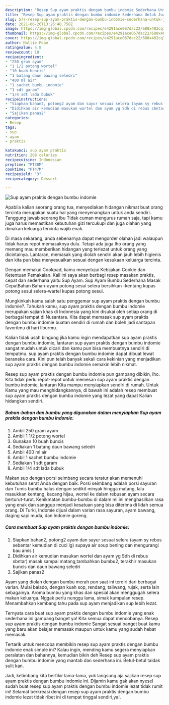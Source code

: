 ```yaml
---
description: "Resep Sup ayam praktis dengan bumbu indomie Sederhana Untuk Jualan"
title: "Resep Sup ayam praktis dengan bumbu indomie Sederhana Untuk Jualan"
slug: 577-resep-sup-ayam-praktis-dengan-bumbu-indomie-sederhana-untuk-jualan
date: 2021-06-26T13:26:48.758Z
image: https://img-global.cpcdn.com/recipes/e4291ace067dac22/680x482cq70/sup-ayam-praktis-dengan-bumbu-indomie-foto-resep-utama.jpg
thumbnail: https://img-global.cpcdn.com/recipes/e4291ace067dac22/680x482cq70/sup-ayam-praktis-dengan-bumbu-indomie-foto-resep-utama.jpg
cover: https://img-global.cpcdn.com/recipes/e4291ace067dac22/680x482cq70/sup-ayam-praktis-dengan-bumbu-indomie-foto-resep-utama.jpg
author: Hallie Pope
ratingvalue: 4.8
reviewcount: 10
recipeingredient:
- "250 gram ayam"
- "1 1/2 potong wortel"
- "10 buah buncis"
- "1 batang daun bawang seledri"
- "400 ml air"
- "1 sachet bumbu indomie"
- "1 sdt garam"
- "1/4 sdt lada bubuk"
recipeinstructions:
- "Siapkan bahan2, potong2 ayam dan sayur sesuai selera (ayam sy rebus sebentar kemudian di cuci lg) supaya air soup bening dan mengurangi bau amis )"
- "Didihkan air kemudian masukan wortel dan ayam yg Sdh di rebus sbntar) masak sampai matang,tambahkan bumbu2, terakhir masukan buncis dan daun bawang seledri"
- "Sajikan panas2"
categories:
- Resep
tags:
- sup
- ayam
- praktis

katakunci: sup ayam praktis 
nutrition: 208 calories
recipecuisine: Indonesian
preptime: "PT38M"
cooktime: "PT47M"
recipeyield: "3"
recipecategory: Dessert

---
```



![Sup ayam praktis dengan bumbu indomie](https://img-global.cpcdn.com/recipes/e4291ace067dac22/680x482cq70/sup-ayam-praktis-dengan-bumbu-indomie-foto-resep-utama.jpg)

Apabila kalian seorang orang tua, menyediakan hidangan nikmat buat orang tercinta merupakan suatu hal yang menyenangkan untuk anda sendiri. Tanggung jawab seorang ibu Tidak cuman mengurus rumah saja, tapi kamu juga harus memastikan kebutuhan gizi tercukupi dan juga olahan yang dimakan keluarga tercinta wajib enak.

Di masa  sekarang, anda sebenarnya dapat mengorder olahan jadi walaupun tidak harus repot memasaknya dulu. Tetapi ada juga lho orang yang memang mau memberikan hidangan yang terlezat untuk orang yang dicintainya. Lantaran, memasak yang diolah sendiri akan jauh lebih higienis dan kita pun bisa menyesuaikan sesuai dengan kesukaan keluarga tercinta. 

Dengan memakai Cookpad, kamu menyetujui Kebijakan Cookie dan Ketentuan Pemakaian. Kali ini saya akan berbagi resep masakan praktis, cepat dan sederhana yaitu Sup Ayam. Sup Ayam Bumbu Sederhana Masak CepatBahan Bahan-ayam potong sesui selera bersihkan -kentang kupas potong sesui selera-wartel kupas potong sesui.

Mungkinkah kamu salah satu penggemar sup ayam praktis dengan bumbu indomie?. Tahukah kamu, sup ayam praktis dengan bumbu indomie merupakan sajian khas di Indonesia yang kini disukai oleh setiap orang di berbagai tempat di Nusantara. Kita dapat memasak sup ayam praktis dengan bumbu indomie buatan sendiri di rumah dan boleh jadi santapan favoritmu di hari liburmu.

Kalian tidak usah bingung jika kamu ingin mendapatkan sup ayam praktis dengan bumbu indomie, lantaran sup ayam praktis dengan bumbu indomie sangat mudah untuk dicari dan kamu pun bisa membuatnya sendiri di tempatmu. sup ayam praktis dengan bumbu indomie dapat dibuat lewat beraneka cara. Kini pun telah banyak sekali cara kekinian yang menjadikan sup ayam praktis dengan bumbu indomie semakin lebih nikmat.

Resep sup ayam praktis dengan bumbu indomie pun gampang dibikin, lho. Kita tidak perlu repot-repot untuk memesan sup ayam praktis dengan bumbu indomie, lantaran Kita mampu menyiapkan sendiri di rumah. Untuk Kamu yang mau menghidangkannya, di bawah ini adalah resep membuat sup ayam praktis dengan bumbu indomie yang lezat yang dapat Kalian hidangkan sendiri.

<!--inarticleads1-->

##### Bahan-bahan dan bumbu yang digunakan dalam menyiapkan Sup ayam praktis dengan bumbu indomie:

1. Ambil 250 gram ayam
1. Ambil 1 1/2 potong wortel
1. Gunakan 10 buah buncis
1. Sediakan 1 batang daun bawang seledri
1. Ambil 400 ml air
1. Ambil 1 sachet bumbu indomie
1. Sediakan 1 sdt garam
1. Ambil 1/4 sdt lada bubuk


Makan sup dengan porsi seimbang secara teratur akan memenuhi kebutuhan serat Anda dengan baik. Porsi seimbang adalah porsi sayuran dan Tumis bumbu halus dengan sedikit minyak hingga matang, lalu masukkan kentang, kacang hijau, wortel ke dalam rebusan ayam secara berturut-turut. Kenikmatan bumbu-bumbu di dalam mi ini menghasilkan rasa yang enak dan sanggup menjadi kesatuan yang bisa diterima di lidah semua orang. Di Turki, Indomie dijual dalam varian rasa sayuran, ayam bawang, daging sapi muda, dan Indomie goreng. 

<!--inarticleads2-->

##### Cara membuat Sup ayam praktis dengan bumbu indomie:

1. Siapkan bahan2, potong2 ayam dan sayur sesuai selera (ayam sy rebus sebentar kemudian di cuci lg) supaya air soup bening dan mengurangi bau amis )
1. Didihkan air kemudian masukan wortel dan ayam yg Sdh di rebus sbntar) masak sampai matang,tambahkan bumbu2, terakhir masukan buncis dan daun bawang seledri
1. Sajikan panas2


Ayam yang diolah dengan bumbu merah pun saat ini terdiri dari berbagai varian. Mulai balado, dengan kuah sop, rendang, taliwang, rujak, serta lain sebagainya. Aroma bumbu yang khas dan spesial akan menggugah selera makan keluarga. Nggak perlu nunggu lama, simak kumpulan resep. Menambahkan kembang tahu pada sup ayam menjadikan sup lebih lezat. 

Ternyata cara buat sup ayam praktis dengan bumbu indomie yang enak sederhana ini gampang banget ya! Kita semua dapat mencobanya. Resep sup ayam praktis dengan bumbu indomie Sangat sesuai banget buat kamu yang baru akan belajar memasak maupun untuk kamu yang sudah hebat memasak.

Tertarik untuk mencoba membikin resep sup ayam praktis dengan bumbu indomie enak simple ini? Kalau ingin, mending kamu segera menyiapkan peralatan dan bahannya, kemudian bikin deh Resep sup ayam praktis dengan bumbu indomie yang mantab dan sederhana ini. Betul-betul taidak sulit kan. 

Jadi, ketimbang kita berfikir lama-lama, yuk langsung aja sajikan resep sup ayam praktis dengan bumbu indomie ini. Dijamin kamu gak akan nyesel sudah buat resep sup ayam praktis dengan bumbu indomie lezat tidak rumit ini! Selamat berkreasi dengan resep sup ayam praktis dengan bumbu indomie lezat tidak ribet ini di tempat tinggal sendiri,ya!.

